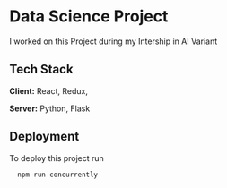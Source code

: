 
# Data Science Project

I worked on this Project during my Intership in AI Variant


## Tech Stack

**Client:** React, Redux,

**Server:** Python, Flask


## Deployment

To deploy this project run

```bash
  npm run concurrently
```

